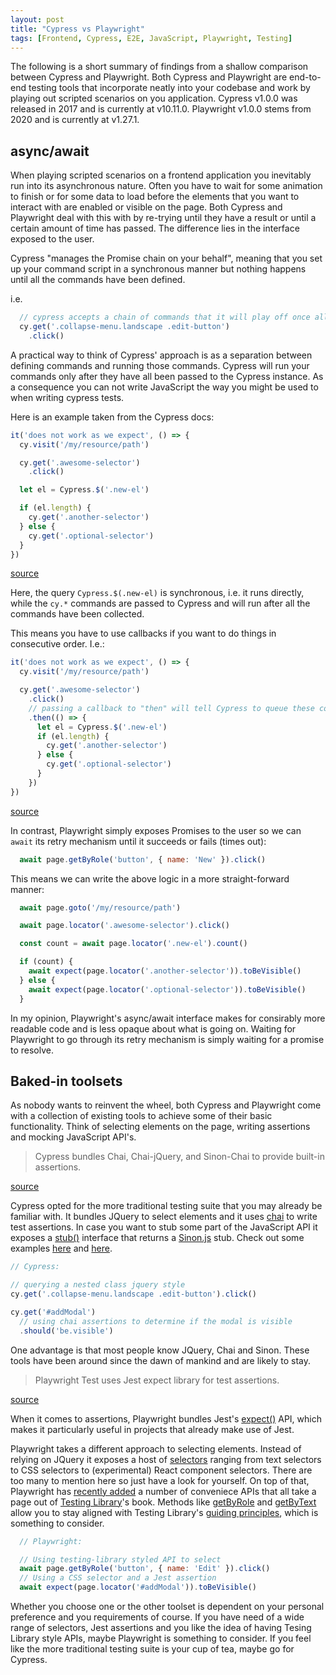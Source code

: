 ```yaml
---
layout: post
title: "Cypress vs Playwright"
tags: [Frontend, Cypress, E2E, JavaScript, Playwright, Testing]
---
```


The following is a short summary of findings from a shallow comparison between Cypress and Playwright. Both Cypress and Playwright are end-to-end testing tools that incorporate neatly into your codebase and work by playing out scripted scenarios on you application. Cypress v1.0.0 was released in 2017 and is currently at v10.11.0. Playwright v1.0.0 stems from 2020 and is currently at v1.27.1.

## async/await

When playing scripted scenarios on a frontend application you inevitably run into its asynchronous nature. Often you have to wait for some animation to finish or for some data to load before the elements that you want to interact with are enabled or visible on the page. Both Cypress and Playwright deal with this with by re-trying until they have a result or until a certain amount of time has passed. The difference lies in the interface exposed to the user.

Cypress "manages the Promise chain on your behalf", meaning that you set up your command script in a synchronous manner but nothing happens until all the commands have been defined.

i.e.

```js
  // cypress accepts a chain of commands that it will play off once all commands have been collected
  cy.get('.collapse-menu.landscape .edit-button')
    .click()
```

A practical way to think of Cypress' approach is as a separation between defining commands and running those commands. Cypress will run your commands only after they have all been passed to the Cypress instance. As a consequence you can not write JavaScript the way you might be used to when writing cypress tests. 

Here is an example taken from the Cypress docs: 

```js
it('does not work as we expect', () => {
  cy.visit('/my/resource/path')

  cy.get('.awesome-selector')
    .click()

  let el = Cypress.$('.new-el')

  if (el.length) {
    cy.get('.another-selector')
  } else {
    cy.get('.optional-selector')
  }
})
```
[source](https://docs.cypress.io/guides/core-concepts/introduction-to-cypress#Commands-Are-Asynchronous)

Here, the query `Cypress.$(.new-el)` is synchronous, i.e. it runs directly, while the `cy.*` commands are passed to Cypress and will run after all the commands have been collected.

This means you have to use callbacks if you want to do things in consecutive order. I.e.: 

```js
it('does not work as we expect', () => {
  cy.visit('/my/resource/path')

  cy.get('.awesome-selector')
    .click()
    // passing a callback to "then" will tell Cypress to queue these commands after the click() action has completed or timed out
    .then(() => { 
      let el = Cypress.$('.new-el')
      if (el.length) {
        cy.get('.another-selector')
      } else {
        cy.get('.optional-selector')
      }
    })
})
```
[source](https://docs.cypress.io/guides/core-concepts/introduction-to-cypress#Commands-Are-Asynchronous)

In contrast, Playwright simply exposes Promises to the user so we can `await` its retry mechanism until it succeeds or fails (times out): 

```js
  await page.getByRole('button', { name: 'New' }).click()
```

This means we can write the above logic in a more straight-forward manner: 

```js
  await page.goto('/my/resource/path')

  await page.locator('.awesome-selector').click()

  const count = await page.locator('.new-el').count()

  if (count) {
    await expect(page.locator('.another-selector')).toBeVisible()
  } else {
    await expect(page.locator('.optional-selector')).toBeVisible()
  }
```

In my opinion, Playwright's async/await interface makes for consirably more readable code and is less opaque about what is going on. Waiting for Playwright to go through its retry mechanism is simply waiting for a promise to resolve. 

## Baked-in toolsets

As nobody wants to reinvent the wheel, both Cypress and Playwright come with a collection of existing tools to achieve some of their basic functionality. Think of selecting elements on the page, writing assertions and mocking JavaScript API's. 

> Cypress bundles Chai, Chai-jQuery, and Sinon-Chai to provide built-in assertions.

[source](https://docs.cypress.io/guides/core-concepts/introduction-to-cypress#Default-Assertions)

Cypress opted for the more traditional testing suite that you may already be familiar with. It bundles JQuery to select elements and it uses [chai](https://www.chaijs.com/) to write test assertions. In case you want to stub some part of the JavaScript API it exposes a [stub()](https://docs.cypress.io/api/commands/stub) interface that returns a [Sinon.js](https://sinonjs.org/) stub. Check out some examples [here](https://github.com/cypress-io/cypress-example-recipes/blob/master/examples/stubbing-spying__navigator/cypress/e2e/spec.cy.js) and [here](https://github.com/cypress-io/cypress-example-recipes/blob/master/examples/stubbing-spying__window-fetch/cypress/e2e/spy-on-fetch-spec.cy.js). 

```js
// Cypress:

// querying a nested class jquery style
cy.get('.collapse-menu.landscape .edit-button').click()

cy.get('#addModal')
  // using chai assertions to determine if the modal is visible
  .should('be.visible')
```

One advantage is that most people know JQuery, Chai and Sinon. These tools have been around since the dawn of mankind and are likely to stay. 

> Playwright Test uses Jest expect library for test assertions.

[source](https://playwright.dev/docs/test-assertions)

When it comes to assertions, Playwright bundles Jest's [expect()](https://jestjs.io/docs/expect) API, which makes it particularly useful in projects that already make use of Jest.  

Playwright takes a different approach to selecting elements. Instead of relying on JQuery it exposes a host of [selectors](https://playwright.dev/docs/selectors) ranging from text selectors to CSS selectors to (experimental) React component selectors. There are too many to mention here so just have a look for yourself. On top of that, Playwright has [recently added](https://github.com/microsoft/playwright/releases/tag/v1.27.0) a number of conveniece APIs that all take a page out of [Testing Library](https://testing-library.com/)'s book. Methods like [getByRole](https://playwright.dev/docs/api/class-page#page-get-by-role) and [getByText](https://playwright.dev/docs/api/class-page#page-get-by-text) allow you to stay aligned with Testing Library's [guiding principles](https://testing-library.com/docs/guiding-principles), which is something to consider. 

```js
  // Playwright:

  // Using testing-library styled API to select
  await page.getByRole('button', { name: 'Edit' }).click()
  // Using a CSS selector and a Jest assertion
  await expect(page.locator('#addModal')).toBeVisible()
```

Whether you choose one or the other toolset is dependent on your personal preference and you requirements of course. If you have need of a wide range of selectors, Jest assertions and you like the idea of having Tesing Library style APIs, maybe Playwright is something to consider. If you feel like the more traditional testing suite is your cup of tea, maybe go for Cypress.
